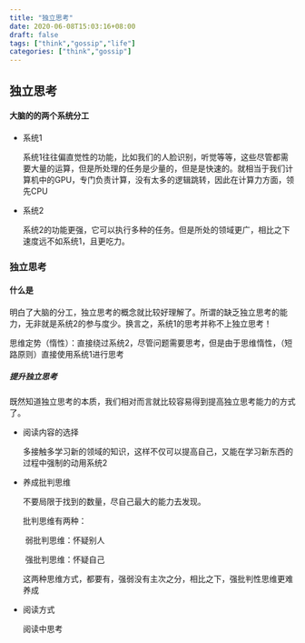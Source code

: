 ```yaml
---
title: "独立思考"
date: 2020-06-08T15:03:16+08:00
draft: false
tags: ["think","gossip","life"]
categories: ["think","gossip"]
---
```


## 独立思考

#### 大脑的的两个系统分工

- 系统1

  ​	系统1往往偏直觉性的功能，比如我们的人脸识别，听觉等等，这些尽管都需要大量的运算，但是所处理的任务是少量的，但是是快速的。就相当于我们计算机中的GPU，专门负责计算，没有太多的逻辑跳转，因此在计算力方面，领先CPU

- 系统2

   	系统2的功能更强，它可以执行多种的任务。但是所处的领域更广，相比之下速度远不如系统1，且更吃力。

### 独立思考

#### 什么是

明白了大脑的分工，独立思考的概念就比较好理解了。所谓的缺乏独立思考的能力，无非就是系统2的参与度少。换言之，系统1的思考并称不上独立思考！

思维定势（惰性）：直接绕过系统2，尽管问题需要思考，但是由于思维惰性，（短路原则）直接使用系统1进行思考

##### 提升独立思考

既然知道独立思考的本质，我们相对而言就比较容易得到提高独立思考能力的方式了。

- 阅读内容的选择

  多接触多学习新的领域的知识，这样不仅可以提高自己，又能在学习新东西的过程中强制的动用系统2

- 养成批判思维

  不要局限于找到的数量，尽自己最大的能力去发现。

  批判思维有两种：

  ​		弱批判思维：怀疑别人

  ​		强批判思维：怀疑自己

  这两种思维方式，都要有，强弱没有主次之分，相比之下，强批判性思维更难养成

- 阅读方式

  阅读中思考

  